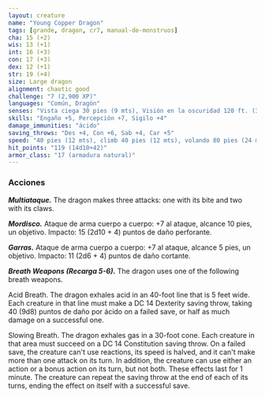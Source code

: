 ```yaml
---
layout: creature
name: "Young Copper Dragon"
tags: [grande, dragon, cr7, manual-de-monstruos]
cha: 15 (+2)
wis: 13 (+1)
int: 16 (+3)
con: 17 (+3)
dex: 12 (+1)
str: 19 (+4)
size: Large dragon
alignment: chaotic good
challenge: "7 (2,900 XP)"
languages: "Común, Dragón"
senses: "Vista ciega 30 pies (9 mts), Visión en la oscuridad 120 ft. (36 mts)"
skills: "Engaño +5, Percepción +7, Sigilo +4"
damage_immunities: "ácido"
saving_throws: "Des +4, Con +6, Sab +4, Car +5"
speed: "40 pies (12 mts), climb 40 pies (12 mts), volando 80 pies (24 mts)"
hit_points: "119 (14d10+42)"
armor_class: "17 (armadura natural)"
---
```


### Acciones

***Multiataque.*** The dragon makes three attacks: one with its bite and two with its claws.

***Mordisco.*** Ataque de arma cuerpo a cuerpo: +7 al ataque, alcance 10 pies, un objetivo. Impacto: 15 (2d10 + 4) puntos de daño perforante.

***Garras.*** Ataque de arma cuerpo a cuerpo: +7 al ataque, alcance 5 pies, un objetivo. Impacto: 11 (2d6 + 4) puntos de daño cortante.

***Breath Weapons (Recarga 5-6).*** The dragon uses one of the following breath weapons.

Acid Breath. The dragon exhales acid in an 40-foot line that is 5 feet wide. Each creature in that line must make a DC 14 Dexterity saving throw, taking 40 (9d8) puntos de daño por ácido on a failed save, or half as much damage on a successful one.

Slowing Breath. The dragon exhales gas in a 30-foot cone. Each creature in that area must succeed on a DC 14 Constitution saving throw. On a failed save, the creature can't use reactions, its speed is halved, and it can't make more than one attack on its turn. In addition, the creature can use either an action or a bonus action on its turn, but not both. These effects last for 1 minute. The creature can repeat the saving throw at the end of each of its turns, ending the effect on itself with a successful save.